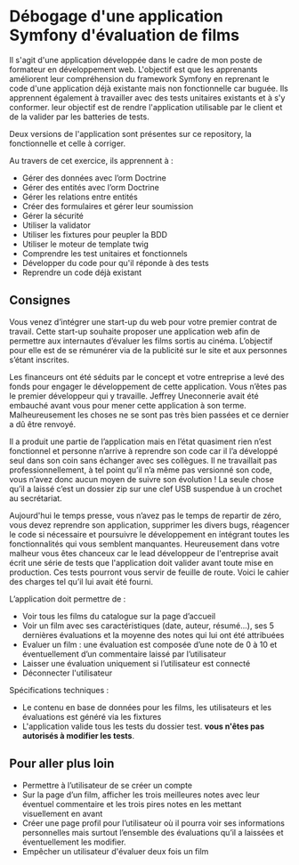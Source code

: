 # Débogage d'une application Symfony d'évaluation de films

Il s'agit d'une application développée dans le cadre de mon poste de formateur en développement web. L'objectif est que les apprenants améliorent leur compréhension du framework Symfony en reprenant le code d'une application déjà existante mais non fonctionnelle car buguée. Ils apprennent également à travailler avec des tests unitaires existants et à s'y conformer. leur objectif est de rendre l'application utilisable par le client et de la valider par les batteries de tests.

Deux versions de l'application sont présentes sur ce repository, la fonctionnelle et celle à corriger.

Au travers de cet exercice, ils apprennent à :
- Gérer des données avec l’orm Doctrine
- Gérer des entités avec l’orm Doctrine
- Gérer les relations entre entités
- Créer des formulaires et gérer leur soumission
- Gérer la sécurité
- Utiliser la validator
- Utiliser les fixtures pour peupler la BDD
- Utiliser le moteur de template twig
- Comprendre les test unitaires et fonctionnels
- Développer du code pour qu'il réponde à des tests
- Reprendre un code déjà existant

## Consignes

Vous venez d’intégrer une start-up du web pour votre premier contrat de travail. Cette start-up
souhaite proposer une application web afin de permettre aux internautes d’évaluer les films sortis au cinéma. L’objectif pour elle est de se rémunérer via de la publicité sur le site et aux personnes s’étant inscrites.

Les financeurs ont été séduits par le concept et votre entreprise a levé des fonds pour engager le développement de cette application. Vous n’êtes pas le premier développeur qui y travaille. Jeffrey Uneconnerie avait été embauché avant vous pour mener cette application à son terme. Malheureusement les choses ne se sont pas très bien passées et ce dernier a dû être renvoyé.

Il a produit une partie de l’application mais en l’état quasiment rien n’est fonctionnel et personne n’arrive à reprendre son code car il l’a développé seul dans son coin sans échanger avec ses collègues. Il ne travaillait pas professionnellement, à tel point qu’il n’a même pas versionné son code, vous n’avez donc aucun moyen de suivre son évolution ! La seule chose qu’il a laissé c’est un dossier zip sur une clef USB suspendue à un crochet au secrétariat.

Aujourd'hui le temps presse, vous n’avez pas le temps de repartir de zéro, vous devez reprendre son application, supprimer les divers bugs, réagencer le code si nécessaire et poursuivre le
développement en intégrant toutes les fonctionnalités qui vous semblent manquantes. Heureusement dans votre malheur vous êtes chanceux car le lead développeur de l'entreprise avait écrit une série de tests que l'application doit valider avant toute mise en production. Ces tests pourront vous servir de feuille de route. Voici le cahier des charges tel qu’il lui avait été fourni.

L’application doit permettre de :
- Voir tous les films du catalogue sur la page d’accueil
- Voir un film avec ses caractéristiques (date, auteur, résumé...), ses 5 dernières évaluations et la moyenne des notes qui lui ont été attribuées
- Evaluer un film : une évaluation est composée d’une note de 0 à 10 et éventuellement d’un commentaire laissé par l’utilisateur
- Laisser une évaluation uniquement si l’utilisateur est connecté
- Déconnecter l'utilisateur

Spécifications techniques :
- Le contenu en base de données pour les films, les utilisateurs et les évaluations est généré via les fixtures
- L'application valide tous les tests du dossier test. **vous n'êtes pas autorisés à modifier les tests**.

## Pour aller plus loin

- Permettre à l’utilisateur de se créer un compte
- Sur la page d’un film, afficher les trois meilleures notes avec leur éventuel commentaire et les trois pires notes en les mettant visuellement en avant
- Créer une page profil pour l’utilisateur où il pourra voir ses informations personnelles mais surtout l’ensemble des évaluations qu’il a laissées et éventuellement les modifier.
- Empêcher un utilisateur d'évaluer deux fois un film
